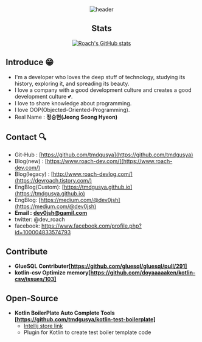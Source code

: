 <div align='center'>
  
  
![header](https://capsule-render.vercel.app/api?type=wave&color=auto&height=300&section=header&text=Roach-Git&fontSize=90)

## Stats

[![Roach's GitHub stats](https://github-readme-stats.vercel.app/api?username=tmdgusya&show_icons=true&theme=radical)
](https://github.com/anuraghazra/github-readme-stats)
  
  
</div>
  
## Introduce 😁

- I'm a developer who loves the deep stuff of technology, studying its history, exploring it, and spreading its beauty.
- I love a company with a good development culture and creates a good development culture 💕. 
- I love to share knowledge about programming.
- I love OOP(Objected-Oriented-Programming).
- Real Name : **정승현(Jeong Seong Hyeon)**
  
## Contact 🔍

- Git-Hub : [https://github.com/tmdgusya](https://github.com/tmdgusya)
- Blog(new) : [https://www.roach-dev.com/](https://www.roach-dev.com/)
- Blog(legacy) : [http://www.roach-devlog.com/](https://devroach.tistory.com/)
- EngBlog(Custom): [https://tmdgusya.github.io](https://tmdgusya.github.io)
- EngBlog: [https://medium.com/@dev0jsh](https://medium.com/@dev0jsh)
- **Email :** **dev0jsh@gamil.com**
- twitter: @dev_roach
- facebook: https://www.facebook.com/profile.php?id=100004833574793

## Contribute

- **GlueSQL Contributer[https://github.com/gluesql/gluesql/pull/291]**
- **kotlin-csv Optimize memory[https://github.com/doyaaaaaken/kotlin-csv/issues/103]**

## Open-Source

- **Kotlin BoilerPlate Auto Complete Tools [https://github.com/tmdgusya/kotlin-test-boilerplate]**
  - [Intellij store link](https://plugins.jetbrains.com/plugin/19868-kotest-boilerplate)
  - Plugin for Kotlin to create test boiler template code

  
</div>

<!--
**tmdgusya/tmdgusya** is a ✨ _special_ ✨ repository because its `README.md` (this file) appears on your GitHub profile.

